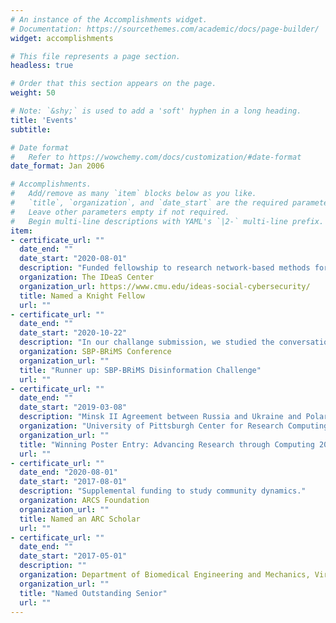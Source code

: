 ```yaml
---
# An instance of the Accomplishments widget.
# Documentation: https://sourcethemes.com/academic/docs/page-builder/
widget: accomplishments

# This file represents a page section.
headless: true

# Order that this section appears on the page.
weight: 50

# Note: `&shy;` is used to add a 'soft' hyphen in a long heading.
title: 'Events'
subtitle:

# Date format
#   Refer to https://wowchemy.com/docs/customization/#date-format
date_format: Jan 2006

# Accomplishments.
#   Add/remove as many `item` blocks below as you like.
#   `title`, `organization`, and `date_start` are the required parameters.
#   Leave other parameters empty if not required.
#   Begin multi-line descriptions with YAML's `|2-` multi-line prefix.
item:
- certificate_url: ""
  date_end: ""
  date_start: "2020-08-01"
  description: "Funded fellowship to research network-based methods for detecting and understanding coordination on Twitter."
  organization: The IDeaS Center
  organization_url: https://www.cmu.edu/ideas-social-cybersecurity/
  title: Named a Knight Fellow
  url: ""
- certificate_url: ""
  date_end: ""
  date_start: "2020-10-22"
  description: "In our challange submission, we studied the conversation surounding the "Reopen America" protests."
  organization: SBP-BRiMS Conference
  organization_url: ""
  title: "Runner up: SBP-BRiMS Disinformation Challenge"
  url: ""
- certificate_url: ""
  date_end: ""
  date_start: "2019-03-08"
  description: "Minsk II Agreement between Russia and Ukraine and Polarization of the Ukrainian Parliament."
  organization: "University of Pittsburgh Center for Research Computing"
  organization_url: ""
  title: "Winning Poster Entry: Advancing Research through Computing 2019 Student Poster Contest"
  url: ""
- certificate_url: ""
  date_end: "2020-08-01"
  date_start: "2017-08-01"
  description: "Supplemental funding to study community dynamics."
  organization: ARCS Foundation
  organization_url: ""
  title: Named an ARC Scholar
  url: ""
- certificate_url: ""
  date_end: ""
  date_start: "2017-05-01"
  description: ""
  organization: Department of Biomedical Engineering and Mechanics, Virginia Tech
  organization_url: ""
  title: "Named Outstanding Senior"
  url: ""
---
```

